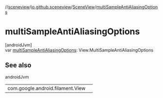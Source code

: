//[sceneview](../../../index.md)/[io.github.sceneview](../index.md)/[SceneView](index.md)/[multiSampleAntiAliasingOptions](multi-sample-anti-aliasing-options.md)

# multiSampleAntiAliasingOptions

[androidJvm]\
var [multiSampleAntiAliasingOptions](multi-sample-anti-aliasing-options.md): View.MultiSampleAntiAliasingOptions

## See also

androidJvm

| | |
|---|---|
| com.google.android.filament.View |  |
